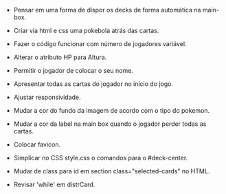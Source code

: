 - Pensar em uma forma de dispor os decks de forma automática na main-box.
- Criar via html e css uma pokebola atrás das cartas.
- Fazer o código funcionar com número de jogadores variável. 
- Alterar o atributo HP para Altura.
- Permitir o jogador de colocar o seu nome.
- Apresentar todas as cartas do jogador no início do jogo.

- Ajustar responsividade.
- Mudar a cor do fundo da imagem de acordo com o tipo do pokemon.
- Mudar a cor da label na main box quando o jogador perder todas as cartas.
- Colocar favicon.
- Simplicar no CSS style.css o comandos para o #deck-center.
- Mudar de class para id em section class="selected-cards" no HTML.
- Revisar 'while' em distrCard.
